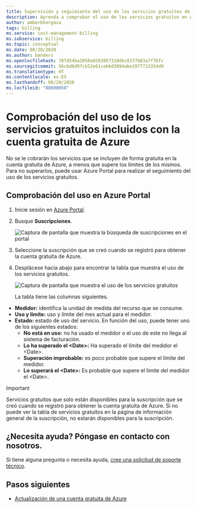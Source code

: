 ```yaml
---
title: Supervisión y seguimiento del uso de los servicios gratuitos de Azure
description: Aprenda a comprobar el uso de los servicios gratuitos en Azure Portal. No se aplica ningún cargo por los servicios incluidos en una cuenta gratuita, a menos que supere los límites de servicio.
author: amberbhargava
tags: billing
ms.service: cost-management-billing
ms.subservice: billing
ms.topic: conceptual
ms.date: 08/20/2020
ms.author: banders
ms.openlocfilehash: 787d54ba2050a0293957310dbc8377b83a7f7bfc
ms.sourcegitcommit: 56cbd6d97cb52e61ceb6d3894abe1977713354d9
ms.translationtype: HT
ms.contentlocale: es-ES
ms.lasthandoff: 08/20/2020
ms.locfileid: "88690058"
---
```

# <a name="check-usage-of-free-services-included-with-your-azure-free-account"></a>Comprobación del uso de los servicios gratuitos incluidos con la cuenta gratuita de Azure

No se le cobrarán los servicios que se incluyen de forma gratuita en la cuenta gratuita de Azure, a menos que supere los límites de los mismos. Para no superarlos, puede usar Azure Portal para realizar el seguimiento del uso de los servicios gratuitos.

## <a name="check-usage-in-the-azure-portal"></a>Comprobación del uso en Azure Portal

1.  Inicie sesión en [Azure Portal](https://portal.azure.com).

2.  Busque **Suscripciones**.

    ![Captura de pantalla que muestra la búsqueda de suscripciones en el portal](./media/check-free-service-usage/billing-search-subscriptions.png)

3.  Seleccione la suscripción que se creó cuando se registró para obtener la cuenta gratuita de Azure.

4.  Desplácese hacia abajo para encontrar la tabla que muestra el uso de los servicios gratuitos.

    ![Captura de pantalla que muestra el uso de los servicios gratuitos](./media/check-free-service-usage/subscription-usage-free-services.png)

    La tabla tiene las columnas siguientes.

* **Medidor:** identifica la unidad de medida del recurso que se consume.
* **Uso y límite:** uso y límite del mes actual para el medidor.
* **Estado:** estado de uso del servicio. En función del uso, puede tener uno de los siguientes estados:
  * **No está en uso:** no ha usado el medidor o el uso de este no llega al sistema de facturación.
  * **Lo ha superado el \<Date>:** Ha superado el límite del medidor el \<Date>.
  * **Superación improbable:** es poco probable que supere el límite del medidor.
  * **Lo superará el \<Date>:** Es probable que supere el límite del medidor el \<Date>.

> [!IMPORTANT]
>
> Servicios gratuitos que solo están disponibles para la suscripción que se creó cuando se registró para obtener la cuenta gratuita de Azure. Si no puede ver la tabla de servicios gratuitos en la página de información general de la suscripción, no estarán disponibles para la suscripción.

## <a name="need-help-contact-us"></a>¿Necesita ayuda? Póngase en contacto con nosotros.

Si tiene alguna pregunta o necesita ayuda, [cree una solicitud de soporte técnico](https://go.microsoft.com/fwlink/?linkid=2083458).

## <a name="next-steps"></a>Pasos siguientes
- [Actualización de una cuenta gratuita de Azure](upgrade-azure-subscription.md)
